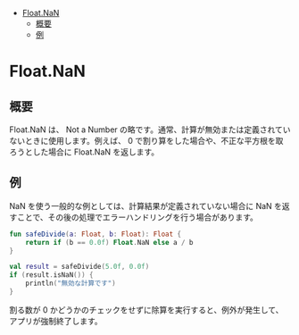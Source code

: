 - [Float.NaN](#floatnan)
  - [概要](#概要)
  - [例](#例)


# Float.NaN

## 概要

Float.NaN は、 Not a Number の略です。通常、計算が無効または定義されていないときに使用します。例えば、 0 で割り算をした場合や、不正な平方根を取ろうとした場合に Float.NaN を返します。


## 例

NaN を使う一般的な例としては、計算結果が定義されていない場合に NaN を返すことで、その後の処理でエラーハンドリングを行う場合があります。

```kotlin
fun safeDivide(a: Float, b: Float): Float {
    return if (b == 0.0f) Float.NaN else a / b
}

val result = safeDivide(5.0f, 0.0f)
if (result.isNaN()) {
    println("無効な計算です")
}
```

割る数が 0 かどうかのチェックをせずに除算を実行すると、例外が発生して、アプリが強制終了します。

